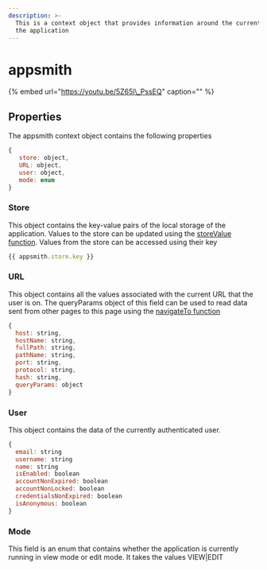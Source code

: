 ```yaml
---
description: >-
  This is a context object that provides information around the current state of
  the application
---
```


# appsmith

{% embed url="https://youtu.be/5Z65l\_PssEQ" caption="" %}

## Properties

The appsmith context object contains the following properties

```javascript
{
   store: object,
   URL: object,
   user: object,
   mode: enum
}
```

### Store

This object contains the key-value pairs of the local storage of the application. Values to the store can be updated using the [storeValue function](store-value.md). Values from the store can be accessed using their key

```javascript
{{ appsmith.store.key }}
```

### URL

This object contains all the values associated with the current URL that the user is on. The queryParams object of this field can be used to read data sent from other pages to this page using the [navigateTo function](navigateto.md)

```javascript
{
  host: string,
  hostName: string,
  fullPath: string,
  pathName: string,
  port: string,
  protocol: string,
  hash: string,
  queryParams: object
}
```

### User

This object contains the data of the currently authenticated user.

```javascript
{
  email: string
  username: string
  name: string
  isEnabled: boolean
  accountNonExpired: boolean
  accountNonLocked: boolean
  credentialsNonExpired: boolean
  isAnonymous: boolean
}
```

### Mode

This field is an enum that contains whether the application is currently running in view mode or edit mode. It takes the values VIEW\|EDIT

